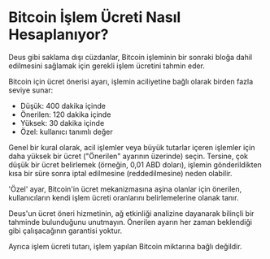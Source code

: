 # Bitcoin İşlem Ücreti Nasıl Hesaplanıyor?

Deus gibi saklama dışı cüzdanlar, Bitcoin işleminin bir sonraki bloğa dahil edilmesini sağlamak için gerekli işlem ücretini tahmin eder.

Bitcoin için ücret önerisi ayarı, işlemin aciliyetine bağlı olarak birden fazla seviye sunar:

- Düşük: 400 dakika içinde
- Önerilen: 120 dakika içinde
- Yüksek: 30 dakika içinde
- Özel: kullanıcı tanımlı değer

Genel bir kural olarak, acil işlemler veya büyük tutarlar içeren işlemler için daha yüksek bir ücret ("Önerilen" ayarının üzerinde) seçin. Tersine, çok düşük bir ücret belirlemek (örneğin, 0,01 ABD doları), işlemin gönderildikten kısa bir süre sonra iptal edilmesine (reddedilmesine) neden olabilir.

'Özel' ayar, Bitcoin'in ücret mekanizmasına aşina olanlar için önerilen, kullanıcıların kendi işlem ücreti oranlarını belirlemelerine olanak tanır.

Deus'un ücret öneri hizmetinin, ağ etkinliği analizine dayanarak bilinçli bir tahminde bulunduğunu unutmayın. Önerilen ayarın her zaman beklendiği gibi çalışacağının garantisi yoktur.

Ayrıca işlem ücreti tutarı, işlem yapılan Bitcoin miktarına bağlı değildir.